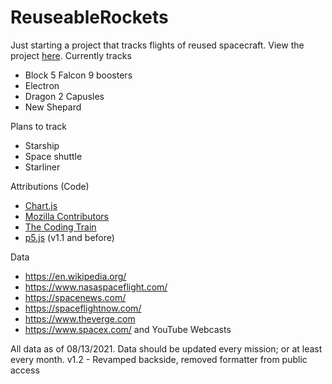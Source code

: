 # ReuseableRockets

Just starting a project that tracks flights of reused spacecraft. View the project [here](https://okaykenji.github.io/ReuseableRockets/).
Currently tracks
 - Block 5 Falcon 9 boosters
 - Electron
 - Dragon 2 Capusles
 - New Shepard

Plans to track
 - Starship
 - Space shuttle
 - Starliner 

Attributions (Code)
 - [Chart.js](https://www.chartjs.org/)
 - [Mozilla Contributors](https://developer.mozilla.org/en-US/docs/Web)
 - [The Coding Train](https://www.youtube.com/watch?v=tc8DU14qX6I)
 - [p5.js](https://p5js.org/) (v1.1 and before)

Data
 - https://en.wikipedia.org/
 - https://www.nasaspaceflight.com/
 - https://spacenews.com/
 - https://spaceflightnow.com/
 - https://www.theverge.com
 - https://www.spacex.com/ and YouTube Webcasts

All data as of 08/13/2021. Data should be updated every mission; or at least every month. 
v1.2 - Revamped backside, removed formatter from public access
